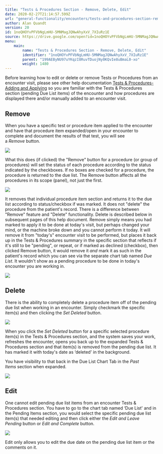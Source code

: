```yaml
---
title: "Tests & Procedures Section - Remove, Delete, Edit"
date: 2020-02-27T21:14:57.599Z
url: "general-functionality/encounters/tests-and-procedures-section-remove-delete-edit.html"
author: Alan Quandt
version: 20
id: 1noQHOYvPFVbNgLmHU-5MNMagJQNwAhyXxV_7XIuRz1E
source: https://drive.google.com/open?id=1noQHOYvPFVbNgLmHU-5MNMagJQNwAhyXxV_7XIuRz1E
menu:
    main:
        name: "Tests & Procedures Section - Remove, Delete, Edit"
        identifier: "1noQHOYvPFVbNgLmHU-5MNMagJQNwAhyXxV_7XIuRz1E"
        parent: "199AEByNU97uYKqzI8RuvTDuojNy0KQvIe8uBmaL0-xo"
        weight: 1480
---
```

Before learning how to edit or delete or remove Tests or Procedures from an encounter visit, please see other help documentation [Tests & Procedures-Adding and Applying](tests-and-procedures-section-applying-adding-completing-resulting.html) so you are familiar with the Tests & Procedures section (pending Due List items) of the encounter and how procedures are displayed there and/or manually added to an encounter visit.

## Remove

When you have a specific test or procedure item applied to the encounter and have that procedure item expanded/open in your encounter to complete and document the results of that test, you will see a *Remove* button.

![](../../external_files/c1553b9921ca28860ffd24711c5e2c6a.png)

What this does (if clicked) the "Remove" button for a procedure (or group of procedures) will set the status of each procedure according to the status indicated by the checkboxes. If no boxes are checked for a procedure, the procedure is returned to the due list. The Remove button affects all the procedures in its scope (panel), not just the first.

![](../../external_files/5d8b8a84b61548b3e908f59d7be4c668.png)

It removes that individual procedure item section and returns it to the due list according to status/checkbox if was marked. It does not "delete" the procedure from the patient's record. There is a difference between "Remove" feature and "Delete" functionality. Delete is described below in subsequent pages of this help document. Remove simply means you had marked to apply it to be done at today's visit, but perhaps changed your mind, or the machine broke down and you cannot perform it today. It will remove it from "today's" encounter visit to be performed, but places it back up in the Tests & Procedures summary in the specific section that reflects if it's still to be "pending", or repeat, or if marked as declined (checkbox), then clicked Remove button, it would remove it *and* mark it as such in the patient's record which you can see via the separate chart tab named *Due List*. It wouldn't show as a pending procedure to be done in today's encounter you are working in.

![](../../image3.png)

## Delete

There is the ability to completely delete a procedure item off of the pending due list when working in an encounter. Simply checkmark the specific item(s) and then clicking the *Set Deleted* button.

![](../../external_files/2c0450ad0a8f4ae9442cc4fde54ee3f5.png)

When you click the *Set Deleted* button for a specific selected procedure item(s) in the Tests & Procedures section, and the system saves your work, refreshes the encounter, opens you back up to the expanded Tests & Procedures section and that item(s) is removed from the pending due list. It has marked it with today's date as ‘deleted' in the background.

You have visibility to that back in the Due List Chart Tab in the *Past Items* section when expanded.

![](../../external_files/843e162da748ee60177d66da4aca1b52.png)

## Edit

One cannot edit pending due list items from an encounter Tests & Procedures section. You have to go to the chart tab named ‘Due List' and in the Pending Items section, you would select the specific pending due list item(s) that needed editing and then click either the *Edit and Leave Pending* button or *Edit and Complete* button.

![](../../external_files/b82b98b6baa58d292b6afebadd34a080.png)

Edit only allows you to edit the due date on the pending due list item or the comments on it.

